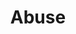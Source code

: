 ---
title: Abuse
layout: tag
author_profile: false
taxonomy: Abuse
permalink: /stories/abuse/
sidebar:
  nav: "stories"
---